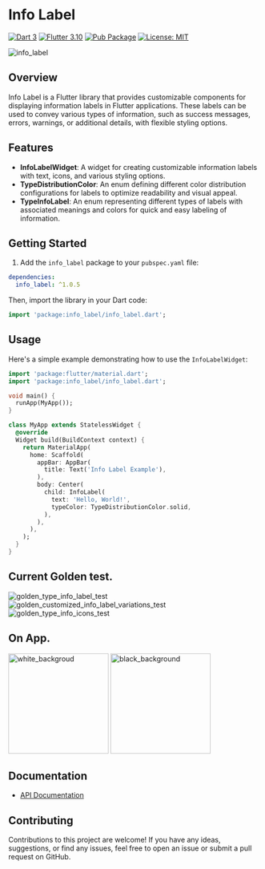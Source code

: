 # Info Label

[![Dart 3](https://img.shields.io/badge/Dart-3%2B-blue.svg)](https://dart.dev/)
[![Flutter 3.10](https://img.shields.io/badge/Flutter-3%2B-blue.svg)](https://flutter.dev/)
[![Pub Package](https://img.shields.io/pub/v/info_label.svg)](https://pub.dev/packages/info_label)
[![License: MIT](https://img.shields.io/badge/License-MIT-yellow.svg)](https://opensource.org/licenses/MIT)

![info_label](https://github.com/JhonaCodes/info_label/assets/53523825/93dbd9f1-a589-45c5-bbd2-32d224d5bd48)


## Overview

Info Label is a Flutter library that provides customizable components for displaying information labels in Flutter applications. These labels can be used to convey various types of information, such as success messages, errors, warnings, or additional details, with flexible styling options.

## Features

- **InfoLabelWidget**: A widget for creating customizable information labels with text, icons, and various styling options.
- **TypeDistributionColor**: An enum defining different color distribution configurations for labels to optimize readability and visual appeal.
- **TypeInfoLabel**: An enum representing different types of labels with associated meanings and colors for quick and easy labeling of information.

## Getting Started

1. Add the `info_label` package to your `pubspec.yaml` file:

```yaml
dependencies:
  info_label: ^1.0.5
```

Then, import the library in your Dart code:

```dart
import 'package:info_label/info_label.dart';
```

## Usage

Here's a simple example demonstrating how to use the `InfoLabelWidget`:

```dart
import 'package:flutter/material.dart';
import 'package:info_label/info_label.dart';

void main() {
  runApp(MyApp());
}

class MyApp extends StatelessWidget {
  @override
  Widget build(BuildContext context) {
    return MaterialApp(
      home: Scaffold(
        appBar: AppBar(
          title: Text('Info Label Example'),
        ),
        body: Center(
          child: InfoLabel(
            text: 'Hello, World!',
            typeColor: TypeDistributionColor.solid,
          ),
        ),
      ),
    );
  }
}
```
## Current Golden test.
![golden_type_info_label_test](https://github.com/JhonaCodes/info_label/assets/53523825/47a74618-b731-43e2-acba-a55f8e3d0c58)
![golden_customized_info_label_variations_test](https://github.com/JhonaCodes/info_label/assets/53523825/6d8266be-161d-42f4-b010-004ac0f3d082)
![golden_type_info_icons_test](https://github.com/JhonaCodes/info_label/assets/53523825/075a7f1a-9ccf-4087-886a-1c62a87dc4bd)

## On App.
<img width="200" alt="white_backgroud" src="https://github.com/JhonaCodes/info_label/assets/53523825/f59a4468-7303-4757-932c-b02aada584c7">
<img width="200" alt="black_background" src="https://github.com/JhonaCodes/info_label/assets/53523825/9f818316-2be0-4a19-aa09-42a2759fe072">


## Documentation

- [API Documentation](https://pub.dev/documentation/info_label/latest/)

## Contributing

Contributions to this project are welcome! If you have any ideas, suggestions, or find any issues, feel free to open an issue or submit a pull request on GitHub.


